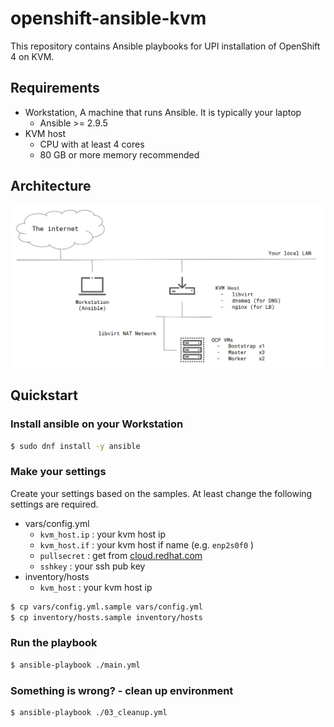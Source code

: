 # openshift-ansible-kvm

This repository contains Ansible playbooks for UPI installation of OpenShift 4 on KVM.


## Requirements

- Workstation, A machine that runs Ansible. It is typically your laptop
    - Ansible >= 2.9.5
- KVM host
    - CPU with at least 4 cores
    - 80 GB or more memory recommended

## Architecture

![openshift-ansible-kvm-architecture](docs/assets/openshift-ansible-kvm-architecture.png)


## Quickstart

### Install ansible on your Workstation

```bash
$ sudo dnf install -y ansible
```

### Make your settings

Create your settings based on the samples.
At least change the following settings are required.

- vars/config.yml
    - `kvm_host.ip` : your kvm host ip
    - `kvm_host.if` : your kvm host if name (e.g. `enp2s0f0` )
    - `pullsecret`  : get from [cloud.redhat.com](https://cloud.redhat.com/openshift/install/metal/user-provisioned)
    - `sshkey`      : your ssh pub key
- inventory/hosts
    - `kvm_host`    : your kvm host ip

```bash
$ cp vars/config.yml.sample vars/config.yml
$ cp inventory/hosts.sample inventory/hosts
```

### Run the playbook

```bash
$ ansible-playbook ./main.yml
```

### Something is wrong? - clean up environment

```bash
$ ansible-playbook ./03_cleanup.yml
```

